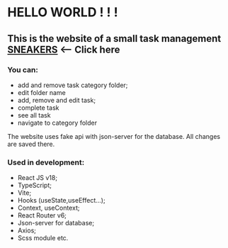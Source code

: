 # HELLO WORLD ! ! !

## This is the website of a small task management [SNEAKERS](https://vithvo.github.io/Sneakers/) <-- Click here

### You can:

- add and remove task category folder;
- edit folder name
- add, remove and edit task;
- complete task
- see all task
- navigate to category folder

The website uses fake api with json-server for the database. All changes are saved there.

### Used in development:

- React JS v18;
- TypeScript;
- Vite;
- Hooks (useState,useEffect...);
- Context, useContext;
- React Router v6;
- Json-server for database;
- Axios;
- Scss module
  etc.
